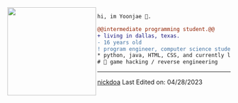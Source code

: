 <img align="left" height="200" src="https://media.giphy.com/media/ao9DUiTKH60XS/giphy.gif"/>

```diff
hi, im Yoonjae 🔮.

@@intermediate programming student.@@
+ living in dallas, texas.
- 16 years old
! program engineer, computer science student, and athlete
* python, java, HTML, CSS, and currently learning C++
# 📖 game hacking / reverse engineering
```
------
[nickdoa](https://github.com/nickdoa)
Last Edited on: 04/28/2023
